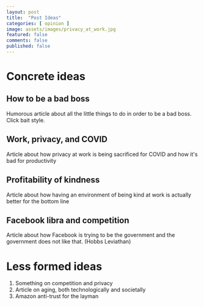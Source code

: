```yaml
---
layout: post
title:  "Post Ideas"
categories: [ opinion ]
image: assets/images/privacy_at_work.jpg
featured: false
comments: false
published: false
---
```


# Concrete ideas

## How to be a bad boss
Humorous article about all the little things to do in order to be a bad boss. Click bait style. 

## Work, privacy, and COVID
Article about how privacy at work is being sacrificed for COVID and how it's bad for productivity

## Profitability of kindness
Article about how having an environment of being kind at work is actually better for the bottom line

## Facebook libra and competition
Article about how Facebook is trying to be the government and the government does not like that. (Hobbs Leviathan)

# Less formed ideas
1. Something on competition and privacy
2. Article on aging, both technologically and societally
3. Amazon anti-trust for the layman


